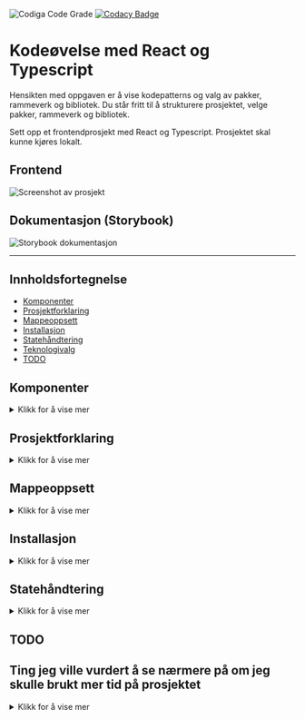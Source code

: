 ![Codiga Code Grade](https://api.codiga.io/project/35400/score/svg)
[![Codacy Badge](https://app.codacy.com/project/badge/Grade/5dc6f7632b354d30bd8a6637d69af48d)](https://www.codacy.com/gh/w3bdesign/carasent-react-typescript/dashboard)

# Kodeøvelse med React og Typescript

Hensikten med oppgaven er å vise kodepatterns og valg av pakker, rammeverk og bibliotek.
Du står fritt til å strukturere prosjektet, velge pakker, rammeverk og bibliotek.

Sett opp et frontendprosjekt med React og Typescript. Prosjektet skal kunne kjøres lokalt.

## Frontend

 <img src="https://user-images.githubusercontent.com/45217974/211206001-0fa2f34a-882c-4bb4-a04c-9f9ba4c058d8.png" alt="Screenshot av prosjekt" />

## Dokumentasjon (Storybook)

 <img src="https://user-images.githubusercontent.com/45217974/211168415-300d889e-0b8f-4d0d-993e-a41b005a0f46.png" alt="Storybook dokumentasjon" />

---

## Innholdsfortegnelse

- [Komponenter](#Komponenter)
- [Prosjektforklaring](#Prosjektforklaring)
- [Mappeoppsett](#Mappeoppsett)
- [Installasjon](#Installasjon)
- [Statehåndtering](#Statehåndtering)
- [Teknologivalg](#Teknologivalg)
- [TODO](#TODO)

## Komponenter

<details>
    <summary>Klikk for å vise mer</summary>

- Input
- Select
- Radio
- Primærknapp
- Sekundærknapp
- Komponenter skal styles med fritt valg av løsning.
- Komponenter skal kunne gjenbrukes.
- En innsendelse og avbryt knapp (primær og sekundærknapp).
- Skjema må lagre data, men trenger ikke persistere eller sende data noe sted.
- Implementere eller fortelle hvordan du ville løst kommunikasjonen med et API.
- Hvordan ville du håndtert state?

</details>

## Prosjektforklaring

<details>
    <summary>Klikk for å vise mer</summary>

- Monorepo med Turborepo satt opp med pnpm.
- Deployment er mulig via Docker (Dockerfile).
- Frontend med Next.js (React) 13 med bruk av Typescript template.
- Testing med Cypress og Cypress Axe for testing av a11y/WCAG.
- Testing med Jest og React Testing Library.
- Dokumentasjon av komponenter med Storybook og JSDoc.
- Styling med Tailwind.css.
- Formhåndtering med React hook og Zod for validering.
- Kommunikasjonen med et API med useSWR og fetch.
- Statehåndtering med useState.
- Reset for form elementer med @tailwindcss/forms.
- Oppdatering av pakker i package.json med Renovate.

</details>

## Mappeoppsett

<details>
    <summary>Klikk for å vise mer</summary>

- `storybook`: en [Storybook](https://storybook.js.org/) applikasjon
- `web`: en [Next.js](https://nextjs.org/) applikasjon
- `ui`: et React komponent bibliotek delt av både `web` og `storybook`
- `eslint-config-custom`: `eslint` konfigurasjoner (inkluderer `eslint-config-next` and `eslint-config-prettier`)
- `tsconfig`: `tsconfig.json`brukt i monorepo

</details>

## Installasjon

<details>
    <summary>Klikk for å vise mer</summary>

Du trenger å installere [pnpm](https://pnpm.io) som pakkehåndterer.

Sørg også for å ha [Node](https://nodejs.org/en/) versjon 16 (eller nyere) installert.

Git clone eller [last ned Git repository](https://github.com/w3bdesign/carasent-react-typescript/archive/refs/heads/main.zip).

Kjør så:

```bash
cd carasent-react-typescript
pnpm i
```

Du trenger å sette opp `/apps/web/.env` ved å rename `.env.example` til `.env` og legge til følgende:

```bash
NEXT_PUBLIC_API_URL="https://rickandmortyapi.com/api"
```

(Det er dårlig praksis å commite .env til Git, og den er lagt til i .gitignore, derfor må dette settes opp manuelt)

Etterfulgt av:

```bash
pnpm dev
```

Åpne <http://localhost:3000> i nettleseren.

Storybook starter automatisk.

Vil du kjøre Cypress (for E2E tester), sørg for å ha startet applikasjonen og så kjør:

```bash
pnpm cypress:open
```

Vil du kjøre Jest (for unit-testing), kjør:

```bash
pnpm test
```

Ønsker du å bygge et Docker image, sørg for å ha satt opp og installert [Docker desktop](https://www.docker.com/products/docker-desktop/) og kjør kommandoen:

```bash
docker build -t carasent .

```

Nå kan du starte Docker kontaineren.

Gå inn i `Optional settings` og velg 3333 som port.

Trykk `Run`.

Nå kan du åpne <http://localhost:3333> i nettleseren.

</details>

## Statehåndtering

<details>
    <summary>Klikk for å vise mer</summary>

- Statehåndtering er akkurat nå implementert via useState i index.tsx
- Hvis man planlegger å utvide prosjektet med mange komponenter og i mye større skala ville jeg vurdert andre løsninger
- Trenger man state i bare noen komponenter er React Context et godt alternativ
- Trenger man state i mange komponenter er Redux med Redux Toolkit et bedre alternativ

## Teknologivalg

## Turborepo

- Forenkler utvikling med monorepo
- Veldig rask (har blant annet støtte for gratis remote caching med Vercel, så man sparer tid ved bygging)
- Støtter alle pakkehåndteringsprogrammer (npm, yarn og pnpm)
- Les mer om [Turbo](https://turbo.build) og [Turbo dokumentasjon](https://turbo.build/repo/docs)

## useSwr

- Caching av data fra API
- Fungerer bra med Next.js
- Forenkler datahåndtering
- Paginering ut av boksen
- Fungerer best med data som endres ofte
- Støtte for Typescript
- Slipper å bruke useEffect for datahåndtering

## Next.js

- Erfaring med React er nevnt i stillingsannonsen
- Populært rammeverk for utvikling med React
- Basert på React
- Støtte for SSR (Server side rendering), SSG (Static site generation), ISR (Incremental Static Regeneration) med mer ut av boksen
- Kan utvides med støtte for serverless via /api (API routes)
- Bra for SEO
- Bra community støtte
- Støtte for Typescript

## React hook form

- Erfaring med React hook form er nevnt i stillingsannonsen
- Forenkler håndtering av kontaktskjema
- Lett å integrere med andre biblioteker (som feks Yup, Zod eller Material UI)
- Optimalisert for ytelse
- Mindre kode å vedlikeholde
- Lav læringskurve
- Støtte for Typescript

## Storybook

- En naturlig del av utvikling av designsystemer
- Dokumentasjon av komponenter
- Gjør onboarding av utviklere enklere fordi man ser hvilke komponenter man har og hvordan de fungerer
- Gjør gjenbruk og testing av komponenter enklere
- Designere og andre ikke-tekniske brukere kan se komponentene og hvordan de fungerer
- Kan enkelt integreres med visuell testing og andre verktøy (feks Chromatic)

## Tailwind

- Erfaring med Tailwind er nevnt i stillingsannonsen
- Mindre CSS å skrive
- CSS klasser er lokalisert til komponenten som bruker den (scoped) og påvirker ikke andre elementer
- Lett å gjenbruke klasser og design
- Designsystemet til Tailwind er godt gjennomtenkt
- Sparer tid på design

## Cypress

- Visuell testing (E2E) av komponenter og sider
- Man kan forsikre seg om at endringer man gjør i designet eller koden ikke ødelegger noe
- Lett å skrive tester
- Man kan bruke nettleseren for å debugge tester og få hjelp til å skrive tester
- Lett å automatisk teste tilgjengelighet med cypress-axe

## Renovate

- Automatisk oppdatering av npm pakker
- Hindrer lettere sårbarheter og sikkerhetsproblemer
- Kan settes opp og konfigureres etter ønske

## Zod

- Enkel validering av både kontaktskjema (React hook form) og API data
- Lett å integrere med React hook form
- Populært bibliotek

## Cypress axe (Axe core)

- Tester WCAG (tilgjengelighet) av sider og komponenter
- Tilgjengelighet er lovpålagt på alle norske nettsider

## Jest med React testing library

- Industristandard for unit testing av komponenter i React
- Kan utvides med feks coverage report (--coverage) så man oppnår ønsket testdekning

</details>

## TODO

## Ting jeg ville vurdert å se nærmere på om jeg skulle brukt mer tid på prosjektet

<details>
    <summary>Klikk for å vise mer</summary>

- Storybook story for alle komponenter (ikke bare Button)
- Forbedre Typescript definisjoner, særlig i useGetSingleCharacter
- Implementere forhåndsinnlasting av data med getStaticProps eller getServerSideProps
- Se på validering av API data med Zod som allerede brukes til skjemaet
- Forbedre feilmeldinger vist i skjemaet
- Se på deploy med Dockerfile
- Implementert statehåndtering med en custom Context hook med Typescript for bruk i resten av prosjektet
- Sette opp og integrere DevOps (feks CircleCI) med feks Applitools, CodeCov, Chromatic, Cypress og Jest for automatisk testing i skyen før merge av pull requests

</details>

